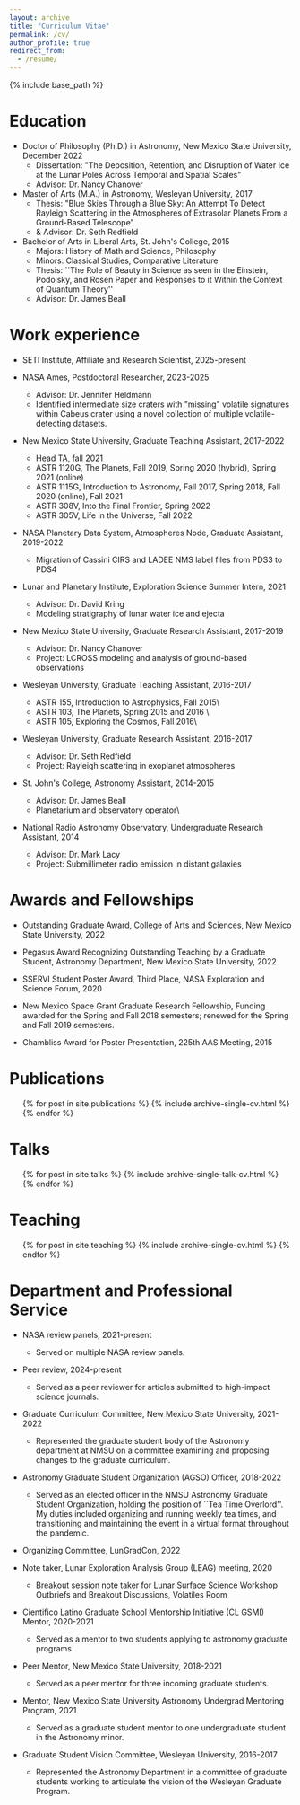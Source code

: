 ```yaml
---
layout: archive
title: "Curriculum Vitae"
permalink: /cv/
author_profile: true
redirect_from:
  - /resume/
---
```


{% include base_path %}

Education
======
* Doctor of Philosophy (Ph.D.) in Astronomy, New Mexico State University, December 2022
  * Dissertation: "The Deposition, Retention, and Disruption of Water Ice at the Lunar Poles Across Temporal and Spatial Scales"
  * Advisor: Dr. Nancy Chanover
* Master of Arts (M.A.) in Astronomy, Wesleyan University, 2017
  * Thesis: "Blue Skies Through a Blue Sky: An Attempt To Detect Rayleigh Scattering in the Atmospheres of Extrasolar Planets From a Ground-Based Telescope"
  * & Advisor: Dr. Seth Redfield
* Bachelor of Arts in Liberal Arts, St. John's College, 2015
  * Majors: History of Math and Science, Philosophy
  * Minors: Classical Studies, Comparative Literature
  * Thesis: ``The Role of Beauty in Science as seen in the Einstein, Podolsky, and  Rosen Paper and Responses to it Within the Context of Quantum Theory''
  * Advisor: Dr. James Beall



Work experience
======
* SETI Institute, Affiliate and Research Scientist, 2025-present

* NASA Ames, Postdoctoral Researcher, 2023-2025
  * Advisor: Dr. Jennifer Heldmann
  * Identified intermediate size craters with "missing" volatile signatures within Cabeus crater using a novel collection of multiple volatile-detecting datasets. 

* New Mexico State University, Graduate Teaching Assistant, 2017-2022
  * Head TA, fall 2021
  * ASTR 1120G, The Planets, Fall 2019, Spring 2020 (hybrid), Spring 2021 (online)
  * ASTR 1115G, Introduction to Astronomy, Fall 2017, Spring 2018, Fall 2020 (online), Fall 2021
  * ASTR 308V, Into the Final Frontier, Spring 2022
  * ASTR 305V, Life in the Universe, Fall 2022

* NASA Planetary Data System, Atmospheres Node, Graduate Assistant, 2019-2022
  * Migration of Cassini CIRS and LADEE NMS label files from PDS3 to PDS4

* Lunar and Planetary Institute, Exploration Science Summer Intern, 2021
  * Advisor: Dr. David Kring
  * Modeling stratigraphy of lunar water ice and ejecta

* New Mexico State University, Graduate Research Assistant, 2017-2019
  * Advisor: Dr. Nancy Chanover
  * Project: LCROSS modeling and analysis of ground-based observations
 
 * Wesleyan University, Graduate Teaching Assistant, 2016-2017
   * ASTR 155, Introduction to Astrophysics, Fall 2015\\
   * ASTR 103, The Planets, Spring 2015 and 2016 \\
   * ASTR 105, Exploring the Cosmos, Fall 2016\\ 
 
 * Wesleyan University, Graduate Research Assistant, 2016-2017
   * Advisor: Dr. Seth Redfield
   * Project: Rayleigh scattering in exoplanet atmospheres 
 
* St. John's College, Astronomy Assistant, 2014-2015
  * Advisor: Dr. James Beall
  * Planetarium and observatory operator\\
 
* National Radio Astronomy Observatory, Undergraduate Research Assistant, 2014
  * Advisor: Dr. Mark Lacy
  * Project: Submillimeter radio emission in distant galaxies
   
Awards and Fellowships
======
* Outstanding Graduate Award, College of Arts and Sciences, New Mexico State University, 2022

* Pegasus Award Recognizing Outstanding Teaching by a Graduate Student, Astronomy Department, New Mexico State University, 2022

* SSERVI Student Poster Award, Third Place, NASA Exploration and Science Forum, 2020

* New Mexico Space Grant Graduate Research Fellowship, Funding awarded for the Spring and Fall 2018 semesters; renewed for the Spring and Fall 2019 semesters. 

* Chambliss Award for Poster Presentation, 225th AAS Meeting, 2015

Publications
======
  <ul>{% for post in site.publications %}
    {% include archive-single-cv.html %}
  {% endfor %}</ul>
  
Talks
======
  <ul>{% for post in site.talks %}
    {% include archive-single-talk-cv.html %}
  {% endfor %}</ul>
  
Teaching
======
  <ul>{% for post in site.teaching %}
    {% include archive-single-cv.html %}
  {% endfor %}</ul>
  
Department and Professional Service
======
* NASA review panels, 2021-present
  * Served on multiple NASA review panels. 
 
* Peer review, 2024-present
  * Served as a peer reviewer for articles submitted to high-impact science journals.  

* Graduate Curriculum Committee, New Mexico State University, 2021-2022
  * Represented the graduate student body of the Astronomy department at NMSU on a committee examining and proposing changes to the graduate curriculum.
 
* Astronomy Graduate Student Organization (AGSO) Officer, 2018-2022
  * Served as an elected officer in the NMSU Astronomy Graduate Student Organization, holding the position of ``Tea Time Overlord''. My duties included organizing and running weekly tea times, and transitioning and maintaining the event in a virtual format throughout the pandemic. 
 
* Organizing Committee, LunGradCon, 2022

* Note taker, Lunar Exploration Analysis Group (LEAG) meeting, 2020
  * Breakout session note taker for Lunar Surface Science Workshop Outbriefs and Breakout Discussions, Volatiles Room 

* Cientifico Latino Graduate School Mentorship Initiative (CL GSMI) Mentor, 2020-2021
  * Served as a mentor to two students applying to astronomy graduate programs.
 
* Peer Mentor, New Mexico State University, 2018-2021
  * Served as a peer mentor for three incoming graduate students.
 
* Mentor, New Mexico State University Astronomy Undergrad Mentoring Program, 2021
  * Served as a graduate student mentor to one undergraduate student in the Astronomy minor.
 
 * Graduate Student Vision Committee, Wesleyan University, 2016-2017
   * Represented the Astronomy Department in a committee of graduate students working to articulate the vision of the Wesleyan Graduate Program.

